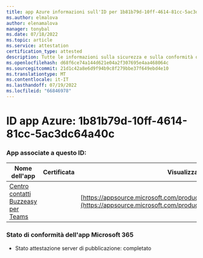 ```yaml
---
title: app Azure informazioni sull'ID per 1b81b79d-10ff-4614-81cc-5ac3dc64a40c
ms.author: elmalova
author: elenamalova
manager: tonybal
ms.date: 07/18/2022
ms.topic: article
ms.service: attestation
certification_type: attested
description: Tutte le informazioni sulla sicurezza e sulla conformità disponibili per 1b81b79d-10ff-4614-81cc-5ac3dc64a40c.
ms.openlocfilehash: d68f6ce74a144d621e04a2f307695e4aa468064c
ms.sourcegitcommit: 21d1c42a8e6d9f94b9c8f279bbe37f649ebd4e10
ms.translationtype: MT
ms.contentlocale: it-IT
ms.lasthandoff: 07/19/2022
ms.locfileid: "66846978"
---
```

# <a name="azure-app-id-1b81b79d-10ff-4614-81cc-5ac3dc64a40c"></a>ID app Azure: 1b81b79d-10ff-4614-81cc-5ac3dc64a40c


### <a name="apps-associated-with-this-id"></a>App associate a questo ID:
| **Nome dell'app** | **Certificata** | **Visualizzazione in AppSource** |
|--------------|---------------|-----------------------|
| [Centro contatti Buzzeasy per Teams](../forward/geomant.buzzeasy_teams_contact_center.md) |  | [https://appsource.microsoft.com/product/office/geomant.buzzeasy_teams_contact_center](https://appsource.microsoft.com/product/office/geomant.buzzeasy_teams_contact_center) |

### <a name="microsoft-365-app-compliance-status"></a>Stato di conformità dell'app Microsoft 365
- Stato attestazione server di pubblicazione: completato
